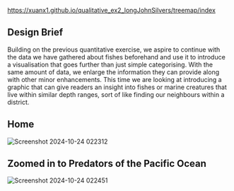 https://xuanx1.github.io/qualitative_ex2_longJohnSilvers/treemap/index

## Design Brief
Building on the previous quantitative exercise, we aspire to continue with the data we have gathered about fishes beforehand and use it to introduce a visualisation that goes further than just simple categorising. With the same amount of data, we enlarge the information they can provide along with other minor enhancements. This time we are looking at introducing a graphic that can give readers an insight into fishes or marine creatures that live within similar depth ranges, sort of like finding our neighbours within a district.

## Home
![Screenshot 2024-10-24 022312](https://github.com/user-attachments/assets/a8371833-b246-4fa6-95ec-3039af5441ba)

## Zoomed in to Predators of the Pacific Ocean
![Screenshot 2024-10-24 022451](https://github.com/user-attachments/assets/2b32e23a-59d8-445f-bfe0-7cc2586ffd04)


